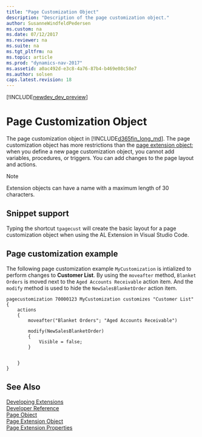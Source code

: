 ```yaml
---
title: "Page Customization Object"
description: "Description of the page customization object."
author: SusanneWindfeldPedersen
ms.custom: na
ms.date: 07/12/2017
ms.reviewer: na
ms.suite: na
ms.tgt_pltfrm: na
ms.topic: article
ms.prod: "dynamics-nav-2017"
ms.assetid: a0ac492d-e3c8-4a76-87b4-b469e08c58e7
ms.author: solsen
caps.latest.revision: 18
---
```


[!INCLUDE[newdev_dev_preview](includes/newdev_dev_preview.md)]

# Page Customization Object
The page customization object in [!INCLUDE[d365fin_long_md](includes/d365fin_long_md.md)]. The page customization object has more restrictions than the [page extension object](devenv-page-ext-object.md); when you define a new page customization object, you cannot add variables, procedures, or triggers. You can add changes to the page layout and actions.

> [!NOTE]  
> Extension objects can have a name with a maximum length of 30 characters.     

## Snippet support
Typing the shortcut ```tpagecust``` will create the basic layout for a page customization object when using the AL Extension in Visual Studio Code.

## Page customization example
The following page customization example `MyCustomization` is intialized to perform changes to **Customer List**. By using the `moveafter` method, `Blanket Orders` is moved next to the `Aged Accounts Receivable` action item. And the `modify` method is used to hide the `NewSalesBlanketOrder` action item. 


```
pagecustomization 70000123 MyCustomization customizes "Customer List"
{
    actions
    {
        moveafter("Blanket Orders"; "Aged Accounts Receivable")

        modify(NewSalesBlanketOrder)
        {
            Visible = false;
        }

        
    }
}
```

## See Also
[Developing Extensions](devenv-dev-overview.md)  
[Developer Reference](devenv-reference-overview.md)  
[Page Object](devenv-page-object.md)  
[Page Extension Object](devenv-page-ext-object.md)  
[Page Extension Properties](properties/devenv-page-property-overview.md)   
